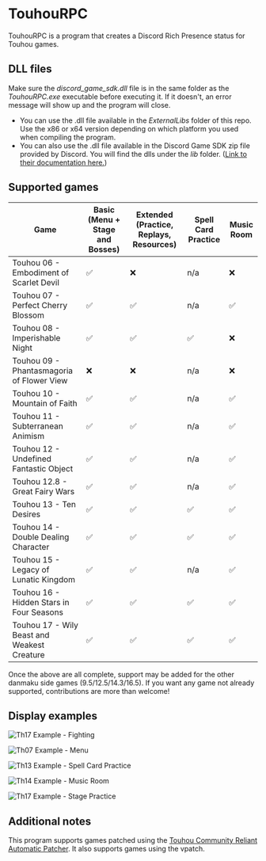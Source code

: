 # TouhouRPC
TouhouRPC is a program that creates a Discord Rich Presence status for Touhou games. 

## DLL files
Make sure the *discord_game_sdk.dll* file is in the same folder as the *TouhouRPC.exe* executable before executing it. If it doesn't, an error message will show up and the program will close.  
- You can use the .dll file available in the *ExternalLibs* folder of this repo. Use the x86 or x64 version depending on which platform you used when compiling the program.  
- You can also use the .dll file available in the Discord Game SDK zip file provided by Discord. You will find the dlls under the *lib* folder. ([Link to their documentation here.](https://discordapp.com/developers/docs/game-sdk/sdk-starter-guide))


## Supported games
| Game											| Basic (Menu + Stage and Bosses) | Extended (Practice, Replays, Resources) | Spell Card Practice | Music Room |
|--|--|--|--|--|
| Touhou 06 - Embodiment of Scarlet Devil		| ✅ | ❌ | n/a | ❌ |
| Touhou 07 - Perfect Cherry Blossom			| ✅ | ✅ | n/a | ✅ |
| Touhou 08 - Imperishable Night				| ✅ | ✅ | ✅ | ❌ |
| Touhou 09 - Phantasmagoria of Flower View		| ❌ | ❌ | n/a | ❌ |
| Touhou 10 - Mountain of Faith					| ✅ | ✅ | n/a | ✅ |
| Touhou 11 - Subterranean Animism				| ✅ | ✅ | n/a | ✅ |
| Touhou 12 - Undefined Fantastic Object		| ✅ | ✅ | n/a | ✅ |
| Touhou 12.8 - Great Fairy Wars				| ✅ | ✅ | n/a | ✅ |
| Touhou 13 - Ten Desires						| ✅ | ✅ | ✅ | ✅ |
| Touhou 14 - Double Dealing Character			| ✅ | ✅ | ✅ | ✅ |
| Touhou 15 - Legacy of Lunatic Kingdom			| ✅ | ✅ | n/a | ✅ |
| Touhou 16 - Hidden Stars in Four Seasons		| ✅ | ✅ | ✅ | ✅ |
| Touhou 17 - Wily Beast and Weakest Creature	| ✅ | ✅ | ✅ | ✅ |

Once the above are all complete, support may be added for the other danmaku side games (9.5/12.5/14.3/16.5). If you want any game not already supported, contributions are more than welcome!

## Display examples
![Th17 Example - Fighting](https://relick.me/touhourpc/1-wbawc-playing.png)
  
![Th07 Example - Menu](https://relick.me/touhourpc/2-pcb-menu.png)
  
![Th13 Example - Spell Card Practice](https://relick.me/touhourpc/3-td-spellcard.png)
  
![Th14 Example - Music Room](https://relick.me/touhourpc/4-ddc-musicroom.png)
  
![Th17 Example - Stage Practice](https://relick.me/touhourpc/5-wbawc-practicing.png)
 

## Additional notes
This program supports games patched using the [Touhou Community Reliant Automatic Patcher](https://github.com/thpatch/thcrap). It also supports games using the vpatch.
